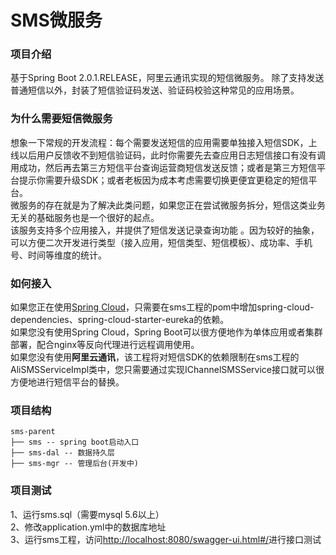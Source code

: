 # SMS微服务

### 项目介绍
基于Spring Boot 2.0.1.RELEASE，阿里云通讯实现的短信微服务。
除了支持发送普通短信以外，封装了短信验证码发送、验证码校验这种常见的应用场景。

### 为什么需要短信微服务
想象一下常规的开发流程：每个需要发送短信的应用需要单独接入短信SDK，上线以后用户反馈收不到短信验证码，此时你需要先去查应用日志短信接口有没有调用成功，然后再去第三方短信平台查询运营商短信发送反馈；或者是第三方短信平台提示你需要升级SDK；或者老板因为成本考虑需要切换更便宜更稳定的短信平台。<br>
微服务的存在就是为了解决此类问题，如果您正在尝试微服务拆分，短信这类业务无关的基础服务也是一个很好的起点。<br>
该服务支持多个应用接入，并提供了短信发送记录查询功能 。因为较好的抽象，可以方便二次开发进行类型（接入应用，短信类型、短信模板）、成功率、手机号、时间等维度的统计。

### 如何接入
如果您正在使用[Spring Cloud](https://projects.spring.io/spring-cloud/ "spring cloud")，只需要在sms工程的pom中增加spring-cloud-dependencies、spring-cloud-starter-eureka的依赖。<br>
如果您没有使用Spring Cloud，Spring Boot可以很方便地作为单体应用或者集群部署，配合nginx等反向代理进行远程调用使用。<br>
如果您没有使用**阿里云通讯**，该工程将对短信SDK的依赖限制在sms工程的AliSMSServiceImpl类中，您只需要通过实现IChannelSMSService接口就可以很方便地进行短信平台的替换。

### 项目结构
```
sms-parent
├── sms -- spring boot启动入口
├── sms-dal -- 数据持久层
├── sms-mgr -- 管理后台(开发中)
```
### 项目测试
1、运行sms.sql（需要mysql 5.6以上）<br>
2、修改application.yml中的数据库地址<br>
3、运行sms工程，访问[http://localhost:8080/swagger-ui.html#/](http://localhost:8080/swagger-ui.html#/)进行接口测试
